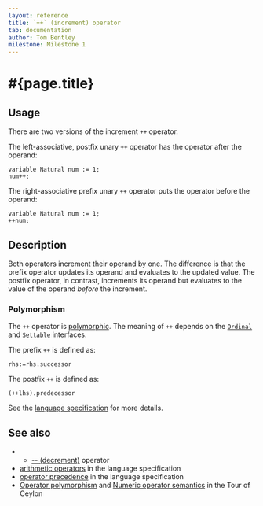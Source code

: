 ```yaml
---
layout: reference
title: `++` (increment) operator
tab: documentation
author: Tom Bentley
milestone: Milestone 1
---
```


# #{page.title}

## Usage 

There are two versions of the increment `++` operator. 

The left-associative, postfix unary `++` operator has the operator after the
operand:


    variable Natural num := 1;
    num++;
    
The right-associative prefix unary `++` operator  puts the operator before
the operand:


    variable Natural num := 1;
    ++num;

## Description

Both operators increment their operand by one. The difference is that the 
prefix operator updates its operand and evaluates to the updated value. 
The postfix operator, in contrast, increments its operand but evaluates to the 
value of the operand *before* the increment.

### Polymorphism

The `++` operator is [polymorphic](/documentation/reference/operator/operator-polymorphism). 
The meaning of `++` depends on the 
[`Ordinal`](../../ceylon.language/Ordinal) and
[`Settable`](../../ceylon.language/Settable) interfaces.

The prefix `++` is defined as:

    rhs:=rhs.successor
    
The postfix `++` is defined as:

    (++lhs).predecessor

See the [language specification](#{site.urls.spec}#arithmetic) for more details.

## See also

* * [-- (decrement)](../decrement) operator
* [arithmetic operators](#{site.urls.spec}#arithmetic) in the 
  language specification
* [operator precedence](#{site.urls.spec}#operatorprecedence) in the 
  language specification
* [Operator polymorphism](/documentation/tour/language-module/#operator_polymorphism) 
  and 
  [Numeric operator semantics](/documentation/tour/language-module/#numeric_operator_semantics) 
  in the Tour of Ceylon
